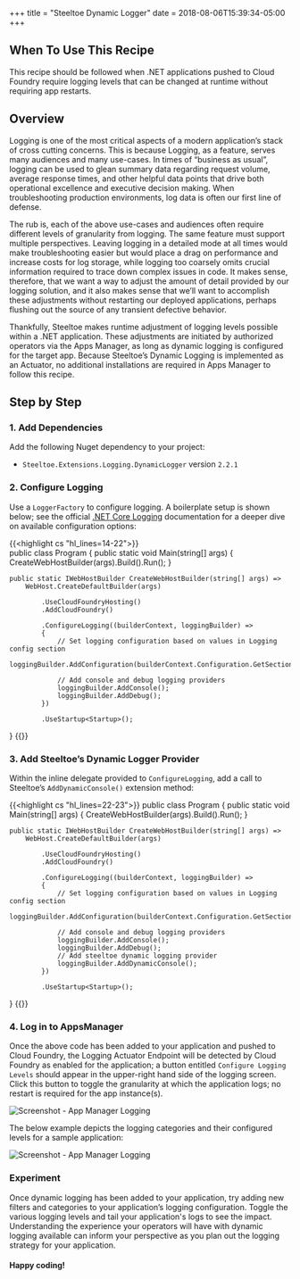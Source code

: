 +++
title = "Steeltoe Dynamic Logger"
date = 2018-08-06T15:39:34-05:00
+++

## When To Use This Recipe

This recipe should be followed when .NET applications pushed to Cloud Foundry require logging levels that can be changed at runtime without requiring app restarts. 

## Overview

Logging is one of the most critical aspects of a modern application’s stack of cross cutting concerns.  This is because Logging, as a feature, serves many audiences and many use-cases. In times of “business as usual”, logging can be used to glean summary data regarding request volume, average response times, and other helpful data points that drive both operational excellence and executive decision making. When troubleshooting production environments, log data is often our first line of defense.  

The rub is, each of the above use-cases and audiences often require different levels of granularity from logging. The same feature must support multiple perspectives.  Leaving logging in a detailed mode at all times would make troubleshooting easier but would place a drag on performance and increase costs for log storage, while logging too coarsely omits crucial information required to trace down complex issues in code. It makes sense, therefore, that we want a way to adjust the amount of detail provided by our logging solution, and it also makes sense that we’ll want to accomplish these adjustments without restarting our deployed applications, perhaps flushing out the source of any transient defective behavior.

Thankfully, Steeltoe makes runtime adjustment of logging levels possible within a .NET application.  These adjustments are initiated by authorized operators via the Apps Manager, as long as dynamic logging is configured for the target app.  Because Steeltoe’s Dynamic Logging is implemented as an Actuator, no additional installations are required in Apps Manager to follow this recipe.

## Step by Step

### 1. Add Dependencies

Add the following Nuget dependency to your project:

- `Steeltoe.Extensions.Logging.DynamicLogger` version `2.2.1`

### 2. Configure Logging

Use a `LoggerFactory` to configure logging.  A boilerplate setup is shown below; see the official [.NET Core Logging](https://docs.microsoft.com/en-us/aspnet/core/fundamentals/logging/?tabs=aspnetcore2x&view=aspnetcore-2.1#log-filtering) documentation for a deeper dive on available configuration options:

{{<highlight cs "hl_lines=14-22">}}  
public class Program
{
    public static void Main(string[] args)
    {
        CreateWebHostBuilder(args).Build().Run();
    }

    public static IWebHostBuilder CreateWebHostBuilder(string[] args) =>
        WebHost.CreateDefaultBuilder(args)
        
            .UseCloudFoundryHosting()
            .AddCloudFoundry()

            .ConfigureLogging((builderContext, loggingBuilder) =>
            {
                // Set logging configuration based on values in Logging config section
                loggingBuilder.AddConfiguration(builderContext.Configuration.GetSection("Logging"));
                
                // Add console and debug logging providers
                loggingBuilder.AddConsole();
                loggingBuilder.AddDebug();
            })
        
            .UseStartup<Startup>();
}
{{</highlight>}}


### 3. Add Steeltoe’s Dynamic Logger Provider

Within the inline delegate provided to `ConfigureLogging`, add a call to Steeltoe’s `AddDynamicConsole()` extension method:

{{<highlight cs "hl_lines=22-23">}}
public class Program
{
    public static void Main(string[] args)
    {
        CreateWebHostBuilder(args).Build().Run();
    }

    public static IWebHostBuilder CreateWebHostBuilder(string[] args) =>
        WebHost.CreateDefaultBuilder(args)
        
            .UseCloudFoundryHosting()
            .AddCloudFoundry()

            .ConfigureLogging((builderContext, loggingBuilder) =>
            {
                // Set logging configuration based on values in Logging config section
                loggingBuilder.AddConfiguration(builderContext.Configuration.GetSection("Logging"));
                
                // Add console and debug logging providers
                loggingBuilder.AddConsole();
                loggingBuilder.AddDebug();
                // Add steeltoe dynamic logging provider
                loggingBuilder.AddDynamicConsole();
            })
        
            .UseStartup<Startup>();
}
{{</highlight>}}

### 4. Log in to AppsManager

Once the above code has been added to your application and pushed to Cloud Foundry, the Logging Actuator Endpoint will be detected by Cloud Foundry as enabled for the application; a button entitled `Configure Logging Levels` should appear in the upper-right hand side of the logging screen.  Click this button to toggle the granularity at which the application logs; no restart is required for the app instance(s).

![Screenshot - App Manager Logging](/images/cookbooks/dotnet/steeltoe-dynamic-logger/configure-logging-levels.png)

The below example depicts the logging categories and their configured levels for a sample application:

![Screenshot - App Manager Logging](/images/cookbooks/dotnet/steeltoe-dynamic-logger/configure-logging-levels-details.png)
	 
### Experiment

Once dynamic logging has been added to your application, try adding new filters and categories to your application’s logging configuration.  Toggle the various logging levels and tail your application's logs to see the impact.  Understanding the experience your operators will have with dynamic logging available can inform your perspective as you plan out the logging strategy for your application.

#### Happy coding!
